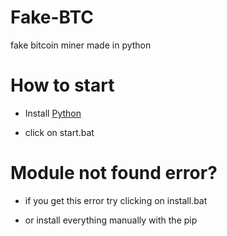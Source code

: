 # Fake-BTC
fake bitcoin miner made in python

# How to start

- Install [Python](https://python.org/download)

- click on start.bat


# Module not found error?

- if you get this error try clicking on install.bat

- or install everything manually with the pip
